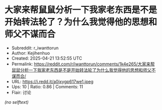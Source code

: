 # 大家来帮鼠鼠分析一下我家老东西是不是开始转法轮了？为什么我觉得他的思想和师父不谋而合

- Subreddit: r_iwanttorun
- Author: Kejihenhuo
- Created: 2025-04-21 13:52:55 UTC
- Permalink: https://reddit.com/r/iwanttorun/comments/1k4e265/大家来帮鼠鼠分析一下我家老东西是不是开始转法轮了为什么我觉得他的思想和师父不谋而合/
- URL: https://i.redd.it/a0jxygp617we1.jpeg
- Ups: 10 | Ratio: 0.86 | Comments: 11
- Flair: 讨论

_(no selftext)_
